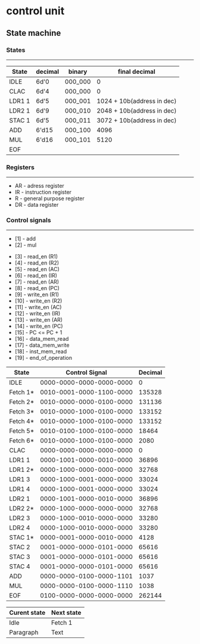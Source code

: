 
# control unit 

## State machine
<!-- 
* The state machine will be in the idle state till the **start logic is high**
* On start logic <= 1 (high) state machine will go to the next state ***fetch 1*** 
* The state machine will come to idle state when the conditions are met
*  -->

### States 
---

|State      | decimal   | binary    |   final decimal             |   
|-----------|-----------|-----------|-------                      |
|IDLE       |6d'0       |000_000    | 0                           |
|CLAC       |6d'4       |000_000    | 0                           |
|LDR1  1    |6d'5       |000_001    | 1024 + 10b(address in dec)  |
|LDR2  1    |6d'9       |000_010    | 2048 + 10b(address in dec)  |
|STAC  1    |6d'5       |000_011    | 3072 + 10b(address in dec)  |
|ADD        |6'd15      |000_100    | 4096                        |
|MUL        |6'd16      |000_101    | 5120                        |
|EOF        |           |           |                             |
### Registers
---
* AR - adress register
* IR - instruction register
* R  - general purpose register
* DR - data register 

### Control signals
---
* [1]  - add
* [2]  - mul
<!-- !for bus read -->
* [3]  - read_en (R1)
* [4]  - read_en (R2)  <!--??hardwired -->
* [5]  - read_en (AC)
* [6]  - read_en (IR)
* [7]  - read_en (AR)
* [8]  - read_en (PC) 
  <!-- !for bus write -->      
* [9]  - write_en (R1)
* [10] - write_en (R2)
* [11] - write_en (AC)
* [12] - write_en (IR)
* [13] - write_en (AR)
* [14] - write_en (PC)
* [15] - PC <= PC + 1
* [16] - data_mem_read
* [17] - data_mem_write
* [18] - inst_mem_read
* [19] - end_of_operation



|State      |Control Signal          |Decimal |
|---        |---                     |---     |
|IDLE       |0000-0000-0000-0000-0000|0       |     
|Fetch 1*   |0010-0001-0000-1100-0000|135328  |     
|Fetch 2*   |0010-0000-0000-0100-0000|131136  |     
|Fetch 3*   |0010-0000-1000-0100-0000|133152  |     
|Fetch 4*   |0010-0000-1000-0100-0000|133152  |
|Fetch 5*   |0010-0100-1000-0100-0000|18464   | 
|Fetch 6*   |0010-0000-1000-0100-0000|2080    |  
|CLAC       |0000-0000-0000-0000-0000|0       |     
|LDR1  1    |0000-1001-0000-0010-0000|36896   |     
|LDR1  2*   |0000-1000-0000-0000-0000|32768   |
|LDR1  3    |0000-1000-0001-0000-0000|33024   |
|LDR1  4    |0000-1000-0001-0000-0000|33024   |     
|LDR2  1    |0000-1001-0000-0010-0000|36896   |     
|LDR2  2*   |0000-1000-0000-0000-0000|32768   |
|LDR2  3    |0000-1000-0010-0000-0000|33280   |
|LDR2  4    |0000-1000-0010-0000-0000|33280   |     
|STAC  1*   |0000-0001-0000-0010-0000|4128    |     
|STAC  2    |0001-0000-0000-0101-0000|65616   |     
|STAC  3    |0001-0000-0000-0101-0000|65616   |     
|STAC  4    |0001-0000-0000-0101-0000|65616   |     
|ADD        |0000-0000-0100-0000-1101|1037    |     
|MUL        |0000-0000-0100-0000-1110|1038    |     
|EOF        |0100-0000-0000-0000-0000|262144  |

|Curent state        | Next state  | 
| -----------        | ----------- |
| Idle               | Fetch 1     |
| Paragraph          | Text        | -->